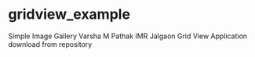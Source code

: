 gridview_example
================

Simple Image Gallery
Varsha M Pathak
IMR Jalgaon
Grid View Application download from repository
